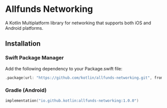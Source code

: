 # Allfunds Networking

A Kotlin Multiplatform library for networking that supports both iOS and Android platforms.

## Installation

### Swift Package Manager

Add the following dependency to your Package.swift file:

```swift
.package(url: "https://github.com/kotlin/allfunds-networking.git", from: "1.0.0")
```

### Gradle (Android)

```kotlin
implementation("io.github.kotlin:allfunds-networking:1.0.0")
```